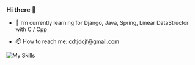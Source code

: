 ### Hi there 👋

<!--
**AMinSC/AMinSC** is a ✨ _special_ ✨ repository because its `README.md` (this file) appears on your GitHub profile.

Here are some ideas to get you started:


-->
- 🌱  I’m currently learning for Django, Java, Spring, Linear DataStructor with C / Cpp
<!--
- 👯 I’m looking to collaborate on ...
- 🤔 I’m looking for help with ...
- 💬 Ask me about ...
-->
- 📫 How to reach me: cdtjdcjf@gmail.com
<!--
- 🔭 my blog : https://velog.io/@amin/series
- 🔭 my blog : https://aminsc.github.io/
- 😄 Pronouns: ...
- ⚡ Fun fact: ...
-->



![My Skills](https://skillicons.dev/icons?i=py,django,java,spring,mysql,linux,docker,nginx,c,cpp&perline=4)
<!-- 
![Top Langs](https://github-readme-stats.vercel.app/api/top-langs/?username=AMinSC&layout=compact&theme=city_lights)
 -->
